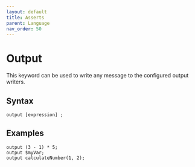 ```yaml
---
layout: default
title: Asserts
parent: Language
nav_order: 50
---
```


# Output
This keyword can be used to write any message to the configured output writers.

## Syntax
```
output [expression] ;
```

## Examples
```
output (3 - 1) * 5;
output $myVar;
output calculateNumber(1, 2);
```



